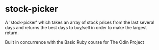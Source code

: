 # stock-picker

A 'stock-picker' which takes an array of stock prices from the last
several days and returns the best days to buy/sell in order to make
the largest return.

Built in concurrence with the Basic Ruby course for The Odin Project